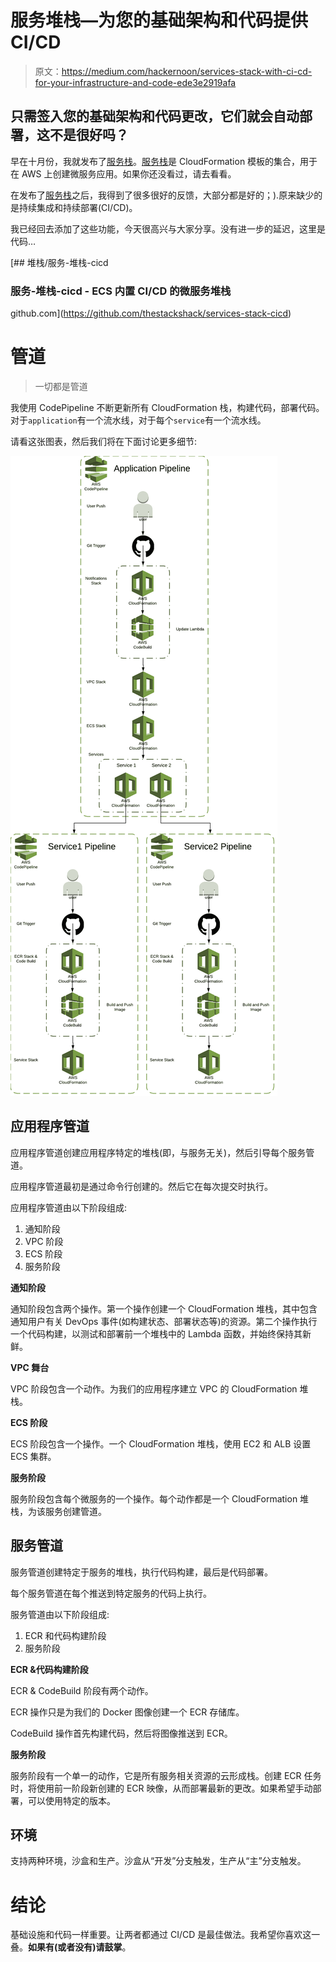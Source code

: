 # 服务堆栈—为您的基础架构和代码提供 CI/CD

> 原文：<https://medium.com/hackernoon/services-stack-with-ci-cd-for-your-infrastructure-and-code-ede3e2919afa>

## 只需签入您的基础架构和代码更改，它们就会自动部署，这不是很好吗？

早在十月份，我就发布了[服务栈](https://hackernoon.com/the-services-stack-235cca4a15f7)。[服务栈](https://hackernoon.com/the-services-stack-235cca4a15f7)是 CloudFormation 模板的集合，用于在 AWS 上创建微服务应用。如果你还没看过，请去看看。

在发布了[服务栈](https://hackernoon.com/the-services-stack-235cca4a15f7)之后，我得到了很多很好的反馈，大部分都是好的；).原来缺少的是持续集成和持续部署(CI/CD)。

我已经回去添加了这些功能，今天很高兴与大家分享。没有进一步的延迟，这里是代码…

[](https://github.com/thestackshack/services-stack-cicd) [## 堆栈/服务-堆栈-cicd

### 服务-堆栈-cicd - ECS 内置 CI/CD 的微服务堆栈

github.com](https://github.com/thestackshack/services-stack-cicd) 

# 管道

> 一切都是管道

我使用 CodePipeline 不断更新所有 CloudFormation 栈，构建代码，部署代码。对于`application`有一个流水线，对于每个`service`有一个流水线。

请看这张图表，然后我们将在下面讨论更多细节:

![](img/c7ee51830fcdcfc9fb92c7230ddd5396.png)

## 应用程序管道

应用程序管道创建应用程序特定的堆栈(即，与服务无关)，然后引导每个服务管道。

应用程序管道最初是通过命令行创建的。然后它在每次提交时执行。

应用程序管道由以下阶段组成:

1.  通知阶段
2.  VPC 阶段
3.  ECS 阶段
4.  服务阶段

**通知阶段**

通知阶段包含两个操作。第一个操作创建一个 CloudFormation 堆栈，其中包含通知用户有关 DevOps 事件(如构建状态、部署状态等)的资源。第二个操作执行一个代码构建，以测试和部署前一个堆栈中的 Lambda 函数，并始终保持其新鲜。

**VPC 舞台**

VPC 阶段包含一个动作。为我们的应用程序建立 VPC 的 CloudFormation 堆栈。

**ECS 阶段**

ECS 阶段包含一个操作。一个 CloudFormation 堆栈，使用 EC2 和 ALB 设置 ECS 集群。

**服务阶段**

服务阶段包含每个微服务的一个操作。每个动作都是一个 CloudFormation 堆栈，为该服务创建管道。

## 服务管道

服务管道创建特定于服务的堆栈，执行代码构建，最后是代码部署。

每个服务管道在每个推送到特定服务的代码上执行。

服务管道由以下阶段组成:

1.  ECR 和代码构建阶段
2.  服务阶段

**ECR &代码构建阶段**

ECR & CodeBuild 阶段有两个动作。

ECR 操作只是为我们的 Docker 图像创建一个 ECR 存储库。

CodeBuild 操作首先构建代码，然后将图像推送到 ECR。

**服务阶段**

服务阶段有一个单一的动作，它是所有服务相关资源的云形成栈。创建 ECR 任务时，将使用前一阶段新创建的 ECR 映像，从而部署最新的更改。如果希望手动部署，可以使用特定的版本。

## 环境

支持两种环境，沙盒和生产。沙盒从“开发”分支触发，生产从“主”分支触发。

# 结论

基础设施和代码一样重要。让两者都通过 CI/CD 是最佳做法。我希望你喜欢这一叠。**如果有(或者没有)请鼓掌**。